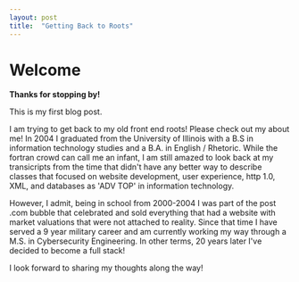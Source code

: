 ```yaml
---
layout: post
title:  "Getting Back to Roots"
---
```


# Welcome
**Thanks for stopping by!**

This is my first blog post.

I am trying to get back to my old front end roots!  Please check out my about me!  In 2004 I graduated from the University of Illinois with a B.S in information technology studies and a B.A. in English / Rhetoric.  While the fortran crowd can call me an infant, I am still amazed to look back at my transicripts from the time that didn't have any better way to describe classes that focused on website development, user experience, http 1.0, XML, and databases as 'ADV TOP' in information technology.  

However, I admit, being in school from 2000-2004 I was part of the post .com bubble that celebrated and sold everything that had a website with market valuations that were not attached to reality.  Since that time I have served a 9 year military career and am currently working my way through a M.S. in Cybersecurity Engineering.  In other terms, 20 years later I've decided to become a full stack!  

I look forward to sharing my thoughts along the way!
